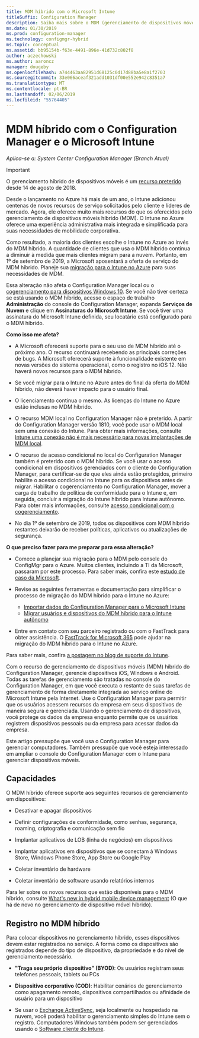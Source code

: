 ```yaml
---
title: MDM híbrido com o Microsoft Intune
titleSuffix: Configuration Manager
description: Saiba mais sobre o MDM (gerenciamento de dispositivos móveis) híbrido com o Configuration Manager e o Microsoft Intune.
ms.date: 01/30/2019
ms.prod: configuration-manager
ms.technology: configmgr-hybrid
ms.topic: conceptual
ms.assetid: bb95154b-f63e-4491-896e-41d732c802f8
author: aczechowski
ms.author: aaroncz
manager: dougeby
ms.openlocfilehash: a744463aa82951d68125c0d17d88ba5e8a1f2703
ms.sourcegitcommit: 33e066aceaf321add1031df00e552e942c8351a7
ms.translationtype: MT
ms.contentlocale: pt-BR
ms.lasthandoff: 02/06/2019
ms.locfileid: "55764405"
---
```

# <a name="hybrid-mdm-with-configuration-manager-and-microsoft-intune"></a>MDM híbrido com o Configuration Manager e o Microsoft Intune

*Aplica-se a: System Center Configuration Manager (Branch Atual)*

> [!Important]  
> O gerenciamento híbrido de dispositivos móveis é um [recurso preterido](/sccm/core/plan-design/changes/deprecated/removed-and-deprecated-cmfeatures) desde 14 de agosto de 2018.
> <!--Intune feature 2683117-->  
> Desde o lançamento no Azure há mais de um ano, o Intune adicionou centenas de novos recursos de serviço solicitados pelo cliente e líderes de mercado. Agora, ele oferece muito mais recursos do que os oferecidos pelo gerenciamento de dispositivos móveis híbrido (MDM). O Intune no Azure oferece uma experiência administrativa mais integrada e simplificada para suas necessidades de mobilidade corporativa.
> 
> Como resultado, a maioria dos clientes escolhe o Intune no Azure ao invés do MDM híbrido. A quantidade de clientes que usa o MDM híbrido continua a diminuir à medida que mais clientes migram para a nuvem. Portanto, em 1º de setembro de 2019, a Microsoft aposentará a oferta de serviço do MDM híbrido. Planeje sua [migração para o Intune no Azure](/sccm/mdm/deploy-use/migrate-hybridmdm-to-intunesa) para suas necessidades de MDM. 
> 
> Essa alteração não afeta o Configuration Manager local ou o [cogerenciamento para dispositivos Windows 10](/sccm/comanage/overview). Se você não tiver certeza se está usando o MDM híbrido, acesse o espaço de trabalho **Administração** do console do Configuration Manager, expanda **Serviços de Nuvem** e clique em **Assinaturas do Microsoft Intune**. Se você tiver uma assinatura do Microsoft Intune definida, seu locatário está configurado para o MDM híbrido.
> 
> **Como isso me afeta?**
> 
> - A Microsoft oferecerá suporte para o seu uso de MDM híbrido até o próximo ano. O recurso continuará recebendo as principais correções de bugs. A Microsoft oferecerá suporte à funcionalidade existente em novas versões do sistema operacional, como o registro no iOS 12. Não haverá novos recursos para o MDM híbrido.  
> 
> - Se você migrar para o Intune no Azure antes do final da oferta do MDM híbrido, não deverá haver impacto para o usuário final.  
> 
> - O licenciamento continua o mesmo. As licenças do Intune no Azure estão inclusas no MDM híbrido.  
> 
> - O recurso MDM local no Configuration Manager não é preterido. A partir do Configuration Manager versão 1810, você pode usar o MDM local sem uma conexão do Intune. Para obter mais informações, consulte [Intune uma conexão não é mais necessário para novas implantações de MDM local](/sccm/core/plan-design/changes/whats-new-in-version-1810#bkmk_opmdm). 
> 
> - O recurso de acesso condicional no local do Configuration Manager também é preterido com o MDM híbrido. Se você usar o acesso condicional em dispositivos gerenciados com o cliente do Configuration Manager, para certificar-se de que eles ainda estão protegidos, primeiro habilite o acesso condicional no Intune para os dispositivos antes de migrar. Habilitar o cogerenciamento no Configuration Manager, mover a carga de trabalho de política de conformidade para o Intune e, em seguida, concluir a migração do Intune híbrido para Intune autônomo. Para obter mais informações, consulte [acesso condicional com o cogerenciamento](https://docs.microsoft.com/sccm/comanage/quickstart-conditional-access). 
> 
> - No dia 1º de setembro de 2019, todos os dispositivos com MDM híbrido restantes deixarão de receber políticas, aplicativos ou atualizações de segurança.  
> 
> **O que preciso fazer para me preparar para essa alteração?**
> 
> - Comece a planejar sua migração para o MDM pelo console do ConfigMgr para o Azure. Muitos clientes, incluindo a TI da Microsoft, passaram por este processo. Para saber mais, confira este [estudo de caso da Microsoft](https://aka.ms/Intune_MSFT).  
> 
> - Revise as seguintes ferramentas e documentação para simplificar o processo de migração do MDM híbrido para o Intune no Azure:  
>     - [Importar dados do Configuration Manager para o Microsoft Intune](/sccm/mdm/deploy-use/migrate-import-data)  
>     - [Migrar usuários e dispositivos do MDM híbrido para o Intune autônomo](/sccm/mdm/deploy-use/migrate-hybridmdm-to-intunesa)  
> 
> - Entre em contato com seu parceiro registrado ou com o FastTrack para obter assistência. O [FastTrack for Microsoft 365](https://aka.ms/hybrid_fasttrack) pode ajudar na migração do MDM híbrido para o Intune no Azure. 
> 
> Para saber mais, confira [a postagem no blog de suporte do Intune](https://aka.ms/hybrid_notification).



Com o recurso de gerenciamento de dispositivos móveis (MDM) híbrido do Configuration Manager, gerencie dispositivos iOS, Windows e Android. Todas as tarefas de gerenciamento são tratadas no console do Configuration Manager, em que você executa o restante de suas tarefas de gerenciamento de forma diretamente integrada ao serviço online do Microsoft Intune pela Internet. Use o Configuration Manager para permitir que os usuários acessem recursos da empresa em seus dispositivos de maneira segura e gerenciada. Usando o gerenciamento de dispositivos, você protege os dados da empresa enquanto permite que os usuários registrem dispositivos pessoais ou da empresa para acessar dados da empresa. 

Este artigo pressupõe que você usa o Configuration Manager para gerenciar computadores. Também pressupõe que você esteja interessado em ampliar o console do Configuration Manager com o Intune para gerenciar dispositivos móveis. 



## <a name="capabilities"></a>Capacidades

O MDM híbrido oferece suporte aos seguintes recursos de gerenciamento em dispositivos:

-   Desativar e apagar dispositivos  

-   Definir configurações de conformidade, como senhas, segurança, roaming, criptografia e comunicação sem fio  

-   Implantar aplicativos de LOB (linha de negócios) em dispositivos  

-   Implantar aplicativos em dispositivos que se conectam à Windows Store, Windows Phone Store, App Store ou Google Play  

-   Coletar inventário de hardware  

-   Coletar inventário de software usando relatórios internos  

Para ler sobre os novos recursos que estão disponíveis para o MDM híbrido, consulte [What's new in hybrid mobile device management](/sccm/mdm/understand/whats-new-in-hybrid-mobile-device-management) (O que há de novo no gerenciamento de dispositivo móvel híbrido).



## <a name="hybrid-mdm-enrollment"></a>Registro no MDM híbrido

Para colocar dispositivos no gerenciamento híbrido, esses dispositivos devem estar registrados no serviço. A forma como os dispositivos são registrados depende do tipo de dispositivo, da propriedade e do nível de gerenciamento necessário.

- **"Traga seu próprio dispositivo" (BYOD)**: Os usuários registram seus telefones pessoais, tablets ou PCs  

- **Dispositivo corporativo (COD)**: Habilitar cenários de gerenciamento como apagamento remoto, dispositivos compartilhados ou afinidade de usuário para um dispositivo  

- Se usar o [Exchange ActiveSync](/sccm/mdm/plan-design/device-enrollment-methods#mobile-device-management-with-exchange-activesync-and-configuration-manager), seja localmente ou hospedado na nuvem, você poderá habilitar o gerenciamento simples do Intune sem o registro. Computadores Windows também podem ser gerenciados usando o [Software cliente do Intune](/intune/deploy-use/manage-windows-pcs-with-microsoft-intune).

